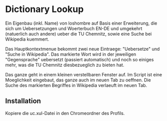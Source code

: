 # Dictionary Lookup
Ein Eigenbau (inkl. Name) von loshombre auf Basis einer Erweiterung, die sich um 
Uebersetzungen und Woerterbuch EN-DE und umgekehrt (natuerlich auch andere) ueber die TU Chemnitz, 
sowie eine Suche bei Wikipedia kuemmert.

Das Hauptkontextmenue bekommt zwei neue Eintraege: "Uebersetze" und "Suche in Wikipedia". 
Das markierte Wort wird in der jeweiligen "Gegensprache" uebersetzt (passiert automatisch) und noch so einiges mehr, 
was die TU Chemnitz diesbezueglich zu bieten hat. 

Das ganze geht in einem kleinen verstellbaren Fenster auf. Im Script ist eine Moeglichkeit eingebaut, 
das ganze auch im neuen Tab zu oeffnen. Die Suche des markierten Begriffes in Wikipedia verlaeuft im neuen Tab.

## Installation
Kopiere die uc.xul-Datei in den Chromeordner des Profils.